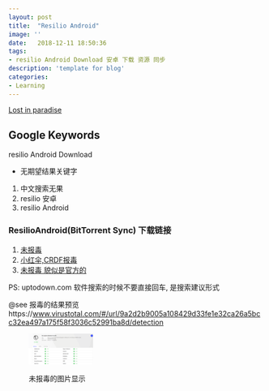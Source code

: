 ```yaml
---
layout: post
title:  "Resilio Android"
image: ''
date:   2018-12-11 18:50:36
tags:
- resilio Android Download 安卓 下载 资源 同步
description: 'template for blog'
categories:
- Learning
---
```


<p class="music-read">
	<a href="spotify:track:0npodwOWWkfh83yfGK5ZOW">Lost in paradise</a>
</p>

## Google Keywords

resilio Android Download

* 无期望结果关键字
1. 中文搜索无果
2. resilio 安卓
3. resilio Android

### ResilioAndroid(BitTorrent Sync) 下载链接

1. <a href="https://www.apkmonk.com/app/com.resilio.sync/" target="_blank">未报毒</a>
2. <a href="https://bittorrent-sync.cn.uptodown.com/android/download" target="_blank">小红伞,CRDF报毒</a>
3. <a href="https://help.resilio.com/hc/en-us/articles/206179284-Asus" target="_blank">未报毒 貌似是官方的</a>

PS: uptodown.com  软件搜索的时候不要直接回车, 是搜索建议形式

@see  报毒的结果预览https://www.virustotal.com/#/url/9a2d2b9005a108429d33fe1e32ca26a5bcc32ea497a175f58f3036c52991ba8d/detection

<figure class="foto-legenda">
	<img width='30%' height='50%' src="/assets/img/sharding/err/result.PNG" alt="">
	<figcaption> <p>未报毒的图片显示</p>
	</figcaption>
</figure>
